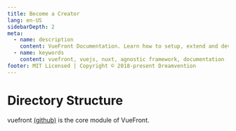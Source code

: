 ```yaml
---
title: Become a Creator
lang: en-US
sidebarDepth: 2
meta:
  - name: description
    content: VueFront Documentation. Learn how to setup, extend and develop your fully functional SPA and PWA frontend.
  - name: keywords
    content: vuefront, vuejs, nuxt, agnostic framework, documentation
footer: MIT Licensed | Copyright © 2018-present Dreamvention
---
```


# Directory Structure

vuefront [(github)](https://github.com/vuefront/vuefront) is the core module of VueFront.
